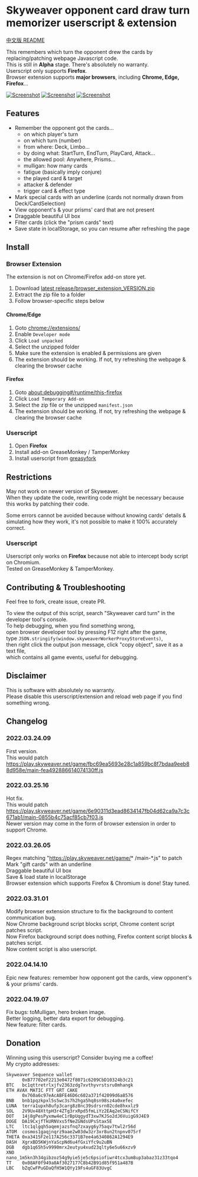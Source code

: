 # Skyweaver opponent card draw turn memorizer userscript & extension

[中文版 README](README.zhtw.md)

This remembers which turn the opponent drew the cards by replacing/patching webpage Javascript code.  
This is still in **Alpha** stage. There's absolutely no warranty.  
Userscript only supports **Firefox**.  
Browser extension supports **major browsers**, including **Chrome, Edge, Firefox**...

<!-- ![Screenshot](https://i.imgur.com/xg6Gq0D.png) -->
<!-- ![Screenshot](https://i.imgur.com/Y48UsBB.png) -->
[![Screenshot](https://i.imgur.com/OPiGp3A.png)](https://i.imgur.com/39WCBEW.mp4)
[![Screenshot](https://i.imgur.com/443bnNP.png)](https://i.imgur.com/39WCBEW.mp4)
[![Screenshot](https://i.imgur.com/Nl8VPLI.png)](https://i.imgur.com/39WCBEW.mp4)
<!-- https://imgur.com/a/PfjH1bT -->

## Features

- Remember the opponent got the cards...  
    - on which player's turn
    - on which turn (number)
    - from where: Deck, Limbo...
    - by doing what: StartTurn, EndTurn, PlayCard, Attack...
    - the allowed pool: Anywhere, Prisms...
    - mulligan: how many cards
    - fatigue (basically imply conjure)
    - the played card & target
    - attacker & defender
    - trigger card & effect type
- Mark special cards with an underline (cards not normally drawn from Deck/CardSelection)  
- View opponent's & your prisms' card that are not present
- Draggable beautiful UI box
- Filter cards (click the "prism cards" text)
- Save state in localStorage, so you can resume after refreshing the page

## Install

### Browser Extension

The extension is not on Chrome/Firefox add-on store yet.

1. Download [latest release/browser_extension_VERSION.zip](https://github.com/KirkSuD/skyweaver_card_turn/raw/master/release/browser_extension_2022.04.19.07.zip)
2. Extract the zip file to a folder
3. Follow browser-specific steps below

#### Chrome/Edge

1. Goto [chrome://extensions/](chrome://extensions/)
2. Enable `Developer mode`
3. Click `Load unpacked`
4. Select the unzipped folder
5. Make sure the extension is enabled & permissions are given
6. The extension should be working. If not, try refreshing the webpage & clearing the browser cache

#### Firefox

1. Goto [about:debugging#/runtime/this-firefox](about:debugging#/runtime/this-firefox)
2. Click `Load Temporary Add-on`
3. Select the zip file or the unzipped `manifest.json`
4. The extension should be working. If not, try refreshing the webpage & clearing the browser cache

### Userscript

1. Open **Firefox**
2. Install add-on GreaseMonkey / TamperMonkey
3. Install userscript from [greasyfork](https://greasyfork.org/zh-TW/scripts/441991)

## Restrictions

May not work on newer version of Skyweaver.  
When they update the code, rewriting code might be necessary
    because this works by patching their code.

Some errors cannot be avoided because without knowing cards' details &
    simulating how they work, it's not possible to make it 100% accurately correct.

### Userscript

Userscript only works on **Firefox** because not able to intercept body script on Chromium.  
Tested on GreaseMonkey & TamperMonkey.  

## Contributing & Troubleshooting

Feel free to fork, create issue, create PR.

To view the output of this script, search "Skyweaver card turn" in the developer tool's console.  
To help debugging, when you find something wrong,  
    open browser developer tool by pressing F12 right after the game,  
    type `JSON.stringify(window.skyweaverWorkerProxyStoreEvents)`,  
    then right click the output json message,
    click "copy object", save it as a text file,  
    which contains all game events, useful for debugging.

## Disclaimer

This is software with absolutely no warranty.  
    Please disable this userscript/extension and reload web page if you find something wrong.

## Changelog

### 2022.03.24.09

First version.  
This would patch https://play.skyweaver.net/game/fbc69ea5693e28c1a859bc8f7bdaa9eeb88d958e/main-fea492886614074130ff.js

### 2022.03.25.16

Hot fix.  
This would patch https://play.skyweaver.net/game/6e90311d3ead8634147fb04d62ca9a7c3c671ab1/main-0855b4c75acf85cb7f03.js  
Newer version may come in the form of browser extension in order to support Chrome.

### 2022.03.26.05

Regex matching "https://play.skyweaver.net/game/* /main-*.js" to patch  
Mark "gift cards" with an underline  
Draggable beautiful UI box  
Save & load state in localStorage  
Browser extension which supports Firefox & Chromium is done! Stay tuned.

### 2022.03.31.01

Modify browser extension structure to fix the background to content communication bug.  
    Now Chrome background script blocks script, Chrome content script patches script.  
    Now Firefox background script does nothing, Firefox content script blocks & patches script.  
Now content script is also userscript.

### 2022.04.14.10

Epic new features: remember how opponent got the cards, view opponent's & your prisms' cards.

### 2022.04.19.07

Fix bugs: toMulligan, hero broken image.  
Better logging, better data export for debugging.  
New feature: filter cards.

## Donation

Winning using this userscript? Consider buying me a coffee!  
My crypto addresses:
```
Skyweaver Sequence wallet
      0xB77702eF2213e0472f8071c6209CbD10324b3c21
BTC   bc1qttretrlxjfv2363zdg7xvthyvrstsru0mhangk
ETH AVAX MATIC FTT GRT CAKE
      0x760a6c97eAcABFE46D6c602a371f42099d6a8576
BNB   bnb1pqzkpxl5s5wc3s7h2hga5hq8sn98sz4a0xefec
LUNA  terra1upxh8ufp3carg8z8nc39sdrsrn02cde8hxxlz9
SOL   2V9Ux48XttpH3r4ZTg3rxRpd5fmLiYz2EAq2eCSNifCY
DOT   14j8gPesPyxmw4eC1rBpUqgydT3xw7KJSo2dJ6VuigG9J4E9
DOGE  DA19CxjfTkURNVxs5fNeZGNdsUPsStax5E
LTC   ltc1qlgqh5aqemjazsfnq7zxayg6y75aqv7twl2r56d
ATOM  cosmos1gaqjnqrz9aae2w03dw3zr3xr8un2tnpnv075rf
THETA 0xa3415F2e117A256c3371B7ee4a6340862A1294E9
DASH  XgrxBD5KWjnYaScpNd6u4fGxiYfc9u2uBN
DGB   dgb1q65h5v9990mrx2eutyu4xud23qlty6e5u66xzv9
XNO   nano_1m5kn3h34gibzoz54g9yie5je5c6psiofiwr4tcx3um8up3abaz31z33tqo4
TT    0x08AF0f949a8Af3027177C8b42B91d85f951a487B
LBC   bZqCwFPuGDaQfH5W1QYy19Fs4uGF83UvgC
```

